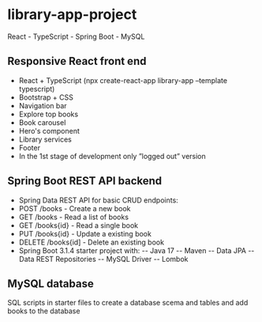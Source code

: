 # library-app-project

React - TypeScript - Spring Boot - MySQL

## Responsive React front end

- React + TypeScript (npx create-react-app library-app –template typescript)
- Bootstrap + CSS
- Navigation bar
- Explore top books
- Book carousel
- Hero's component
- Library services
- Footer
- In the 1st stage of development only ”logged out” version

## Spring Boot REST API backend

- Spring Data REST API for basic CRUD endpoints:
- POST /books - Create a new book
- GET /books - Read a list of books
- GET /books{id} - Read a single book
- PUT /books{id} - Update a existing book
- DELETE /books{id] - Delete an existing book
- Spring Boot 3.1.4 starter project with:
  -- Java 17
  -- Maven
  -- Data JPA
  -- Data REST Repositories
  -- MySQL Driver
  -- Lombok

## MySQL database

SQL scripts in starter files to create a database scema and tables and add books to the database
